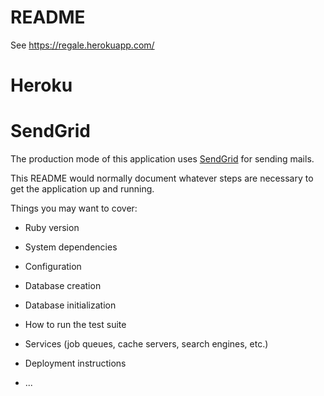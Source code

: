 # README

See https://regale.herokuapp.com/

# Heroku


# SendGrid

The production mode of this application uses [SendGrid](http://sendgrid.com) for sending mails.

This README would normally document whatever steps are necessary to get the
application up and running.

Things you may want to cover:

* Ruby version

* System dependencies

* Configuration

* Database creation

* Database initialization

* How to run the test suite

* Services (job queues, cache servers, search engines, etc.)

* Deployment instructions

* ...
